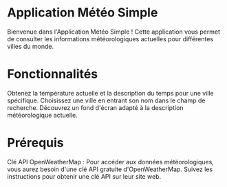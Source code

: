 # Application Météo Simple
Bienvenue dans l'Application Météo Simple ! Cette application vous permet de consulter les informations météorologiques actuelles pour différentes villes du monde.

# Fonctionnalités
Obtenez la température actuelle et la description du temps pour une ville spécifique.
Choisissez une ville en entrant son nom dans le champ de recherche.
Découvrez un fond d'écran adapté à la description météorologique actuelle.

# Prérequis
Clé API OpenWeatherMap : Pour accéder aux données météorologiques, vous aurez besoin d'une clé API gratuite d'OpenWeatherMap. Suivez les instructions pour obtenir une clé API sur leur site web.
